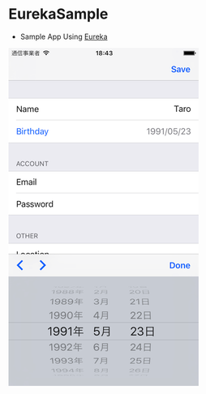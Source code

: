 # EurekaSample
- Sample App Using [Eureka](https://github.com/xmartlabs/Eureka)

![](ScreenShot.png)
